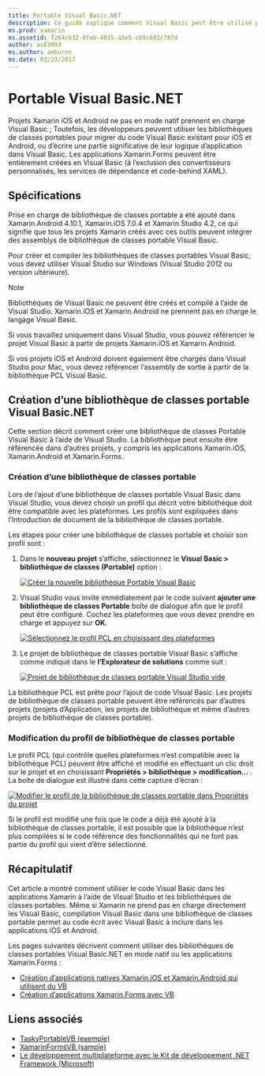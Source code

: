 ```yaml
---
title: Portable Visual Basic.NET
description: Ce guide explique comment Visual Basic peut être utilisé pour écrire des projets de bibliothèque de classes Portable (PCL) qui peuvent être utilisés dans les solutions ciblant Xamarin.iOS et Xamarin.Android.
ms.prod: xamarin
ms.assetid: f264c632-8feb-4015-a5e5-cb9c681c787d
author: asb3993
ms.author: amburns
ms.date: 03/23/2017
---
```


# <a name="portable-visual-basicnet"></a>Portable Visual Basic.NET

Projets Xamarin iOS et Android ne pas en mode natif prennent en charge Visual Basic ; Toutefois, les développeurs peuvent utiliser les bibliothèques de classes portables pour migrer du code Visual Basic existant pour iOS et Android, ou d’écrire une partie significative de leur logique d’application dans Visual Basic. Les applications Xamarin.Forms peuvent être entièrement créées en Visual Basic (à l’exclusion des convertisseurs personnalisés, les services de dépendance et code-behind XAML).

## <a name="requirements"></a>Spécifications

Prise en charge de bibliothèque de classes portable a été ajouté dans Xamarin.Android 4.10.1, Xamarin.iOS 7.0.4 et Xamarin Studio 4.2, ce qui signifie que tous les projets Xamarin créés avec ces outils peuvent intégrer des assemblys de bibliothèque de classes portable Visual Basic.

Pour créer et compiler les bibliothèques de classes portables Visual Basic, vous devez utiliser Visual Studio sur Windows (Visual Studio 2012 ou version ultérieure).

> [!NOTE]
> Bibliothèques de Visual Basic ne peuvent être créés et compilé à l’aide de Visual Studio. Xamarin.iOS et Xamarin.Android ne prennent pas en charge le langage Visual Basic.
>
> Si vous travaillez uniquement dans Visual Studio, vous pouvez référencer le projet Visual Basic à partir de projets Xamarin.iOS et Xamarin.Android.
>
> Si vos projets iOS et Android doivent également être chargés dans Visual Studio pour Mac, vous devez référencer l’assembly de sortie à partir de la bibliothèque PCL Visual Basic.


## <a name="creating-a-visual-basicnet-pcl"></a>Création d’une bibliothèque de classes portable Visual Basic.NET

Cette section décrit comment créer une bibliothèque de classes Portable Visual Basic à l’aide de Visual Studio.
La bibliothèque peut ensuite être référencée dans d’autres projets, y compris les applications Xamarin.iOS, Xamarin.Android et Xamarin.Forms.

### <a name="creating-a-pcl"></a>Création d’une bibliothèque de classes portable

Lors de l’ajout d’une bibliothèque de classes portable Visual Basic dans Visual Studio, vous devez choisir un profil qui décrit votre bibliothèque doit être compatible avec les plateformes. Les profils sont expliquées dans l’Introduction de document de la bibliothèque de classes portable.

Les étapes pour créer une bibliothèque de classes portable et choisir son profil sont :

1.  Dans le **nouveau projet** s’affiche, sélectionnez le **Visual Basic > bibliothèque de classes (Portable)** option :

    [![](images/image1-sml.png "Créer la nouvelle bibliothèque Portable Visual Basic")](images/image1.png#lightbox)

1.  Visual Studio vous invite immédiatement par le code suivant **ajouter une bibliothèque de classes Portable** boîte de dialogue afin que le profil peut être configuré. Cochez les plateformes que vous devez prendre en charge et appuyez sur **OK**.

    [![](images/image2-sml.png "Sélectionnez le profil PCL en choisissant des plateformes")](images/image2.png#lightbox)

1.  Le projet de bibliothèque de classes portable Visual Basic s’affiche comme indiqué dans le **l’Explorateur de solutions** comme suit :

    [![](images/image3-sml.png "Projet de bibliothèque de classes portable Visual Studio vide")](images/image3.png#lightbox)


La bibliothèque PCL est prête pour l’ajout de code Visual Basic. Les projets de bibliothèque de classes portable peuvent être référencés par d’autres projets (projets d’Application, les projets de bibliothèque et même d’autres projets de bibliothèque de classes portable).

### <a name="editing-the-pcl-profile"></a>Modification du profil de bibliothèque de classes portable

Le profil PCL (qui contrôle quelles plateformes n’est compatible avec la bibliothèque PCL) peuvent être affiché et modifié en effectuant un clic droit sur le projet et en choisissant **Propriétés > bibliothèque > modification...** . La boîte de dialogue est illustré dans cette capture d’écran :

 [![](images/image4-sml.png "Modifier le profil de la bibliothèque de classes portable dans Propriétés du projet")](images/image4.png#lightbox)

Si le profil est modifié une fois que le code a déjà été ajouté à la bibliothèque de classes portable, il est possible que la bibliothèque n’est plus compilées si le code référence des fonctionnalités qui ne font pas partie du profil qui vient d’être sélectionné.


## <a name="summary"></a>Récapitulatif

Cet article a montré comment utiliser le code Visual Basic dans les applications Xamarin à l’aide de Visual Studio et les bibliothèques de classes portables. Même si Xamarin ne prend pas en charge directement les Visual Basic, compilation Visual Basic dans une bibliothèque de classes portable permet au code écrit avec Visual Basic à inclure dans les applications iOS et Android.

Les pages suivantes décrivent comment utiliser des bibliothèques de classes portables Visual Basic.NET en mode natif ou les applications Xamarin.Forms :

- [Création d’applications natives Xamarin.iOS et Xamarin.Android qui utilisent du VB](native-apps.md)
- [Création d’applications Xamarin.Forms avec VB](xamarin-forms.md)


## <a name="related-links"></a>Liens associés

- [TaskyPortableVB (exemple)](https://github.com/xamarin/mobile-samples/tree/master/VisualBasic/TaskyPortableVB)
- [XamarinFormsVB (sample)](https://github.com/xamarin/mobile-samples/tree/master/VisualBasic/XamarinFormsVB)
- [Le développement multiplateforme avec le Kit de développement .NET Framework (Microsoft)](https://msdn.microsoft.com/library/gg597391(v=vs.110).aspx)
